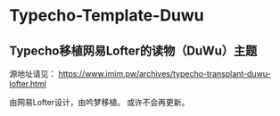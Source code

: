# Typecho-Template-Duwu
Typecho移植网易Lofter的读物（DuWu）主题
------
源地址请见：
https://www.imim.pw/archives/typecho-transplant-duwu-lofter.html

由网易Lofter设计，由吟梦移植。
或许不会再更新。
